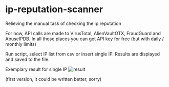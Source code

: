 # ip-reputation-scanner
Relieving the manual task of checking the ip reputation

For now, API calls are made to VirusTotal, AlienVaultOTX, FraudGuard and AbuseIPDB. In all those places you can get API key for free (but with daily / monthly limits)

Run script, select IP list from csv or insert single IP. Results are displayed and saved to the file.

Exemplary result for single IP
![result](https://github.com/kamakala/ip-reputation-scanner/assets/79987410/35de78c7-f5a6-4277-8d7c-688b5c840b56)

(first version, it could be written better, sorry)
